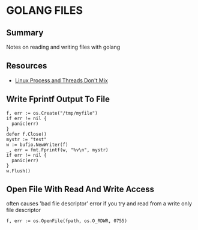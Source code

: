 # GOLANG FILES

## Summary

Notes on reading and writing files with golang

## Resources

- [Linux Process and Threads Don't Mix](https://news.ycombinator.com/item?id=14470231)

## Write Fprintf Output To File

```golang
f, err := os.Create("/tmp/myfile")
if err != nil {
  panic(err)
}
defer f.Close()
mystr := "test"
w := bufio.NewWriter(f)
_, err = fmt.Fprintf(w, "%v\n", mystr)
if err != nil {
  panic(err)
}
w.Flush()
```

## Open File With Read And Write Access

often causes 'bad file descriptor' error if you try and read from a write only
file descriptor

```golang
f, err := os.OpenFile(fpath, os.O_RDWR, 0755)
```
